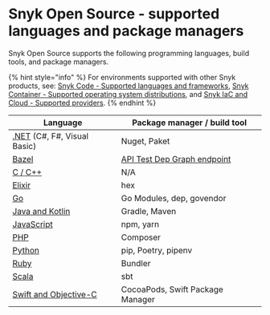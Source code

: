 # Snyk Open Source - supported languages and package managers

Snyk Open Source supports the following programming languages, build tools, and package managers.

{% hint style="info" %}
For environments supported with other Snyk products, see: [Snyk Code - Supported languages and frameworks](../../snyk-code/snyk-code-language-and-framework-support.md), [Snyk Container - Supported operating system distributions](../../snyk-container/how-snyk-container-works/supported-operating-system-distributions.md), and [Snyk IaC and Cloud - Supported providers](../../../scan-infrastructure/supported-iac-and-cloud-providers/).
{% endhint %}

| **Language**                                                                                                                   | **Package manager / build tool**                                                                    |
| ------------------------------------------------------------------------------------------------------------------------------ | --------------------------------------------------------------------------------------------------- |
| [.NET](../../supported-languages-and-frameworks/.net/#open-source-and-licensing) (C#, F#, Visual Basic)                        | Nuget, Paket                                                                                        |
| [Bazel](broken-reference)                                                                                                      | [API Test Dep Graph endpoint](https://snyk.docs.apiary.io/#reference/test/dep-graph/test-dep-graph) |
| [C / C++](../../supported-languages-and-frameworks/c-c++.md#open-source-and-licensing)                                         | N/A                                                                                                 |
| [Elixir](broken-reference)                                                                                                     | hex                                                                                                 |
| [Go](../../../scan-application-code/snyk-open-source/snyk-open-source-supported-languages-and-package-managers/snyk-for-go.md) | Go Modules, dep, govendor                                                                           |
| [Java and Kotlin](../../supported-languages-and-frameworks/java-and-kotlin.md#open-source-and-licensing)                       | Gradle, Maven                                                                                       |
| [JavaScript](../../supported-languages-and-frameworks/javascript.md#open-source-and-licensing)                                 | npm, yarn                                                                                           |
| [PHP](../../supported-languages-and-frameworks/php.md#open-source-and-licensing)                                               | Composer                                                                                            |
| [Python](../../supported-languages-and-frameworks/python.md#open-source-and-licensing)                                         | pip, Poetry, pipenv                                                                                 |
| [Ruby](../../supported-languages-and-frameworks/ruby.md#open-source-and-licensing)                                             | Bundler                                                                                             |
| [Scala](../../supported-languages-and-frameworks/scala.md#open-source-and-licensing)                                           | sbt                                                                                                 |
| [Swift and Objective-C](../../supported-languages-and-frameworks/swift-and-objective-c.md#open-source-and-licensing)           | CocoaPods, Swift Package Manager                                                                    |
